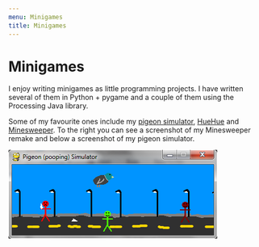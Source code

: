 ```yaml
---
menu: Minigames
title: Minigames
---
```


# Minigames

I enjoy writing minigames as little programming projects. I have written several of them in Python + pygame and a couple of them using the Processing Java library.

Some of my favourite ones include my [pigeon simulator], [HueHue] and [Minesweeper]. To the right you can see a screenshot of my Minesweeper remake and below a screenshot of my pigeon simulator.

![pigeon simulator screenshot](simulator_screenshot.png)

[pigeon simulator]: ../../blog/pigeon-pooping-simulator
[HueHue]: ../../blog/huehue
[Minesweeper]: ../../blog/minesweeper-remake
